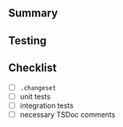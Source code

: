 <!--
  For non-English users:
  It's okay to post in your language, but remember to use English for the body (you can paste the result of Google Translate), and put everything else as attachments.
  Issues with a non-English body will be DIRECTLY CLOSED until it's updated.
-->

<!-- MANDATORY -->
## Summary
<!-- Provide detailed PR description below -->


<!-- MANDATORY -->
## Testing
<!-- How did you test this PR? -->


<!-- MANDATORY -->
## Checklist
<!-- The palest ink is better than the best memory -->

- [ ] `.changeset`
- [ ] unit tests
- [ ] integration tests
- [ ] necessary TSDoc comments
